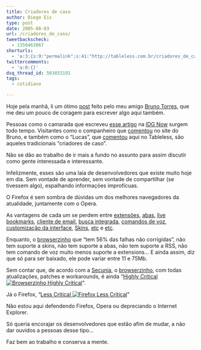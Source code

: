 ```yaml
---
title: Criadores de caso
author: Diego Eis
type: post
date: 2005-08-03
url: /criadores_de_caso/
tweetbackscheck:
  - 1356463867
shorturls:
  - 'a:3:{s:9:"permalink";s:41:"http://tableless.com.br/criadores_de_caso";s:7:"tinyurl";s:26:"http://tinyurl.com/3es4gvd";s:4:"isgd";s:19:"http://is.gd/c3ud6g";}'
twittercomments:
  - 'a:0:{}'
dsq_thread_id: 503033191
tags:
  - cotidiano

---
```

Hoje pela manhã, li um ótimo [post][1] feito pelo meu amigo [Bruno Torres][2], que me deu um pouco de coragem para escrever algo aqui também. 

Pessoas como o camarada que escreveu [esse artigo][3] na [IDG Now][4] surgem todo tempo. Visitantes como o companheiro que [comentou][5] no site do Bruno, e também como o &#8220;Lucas&#8221;, que [comentou][6] aqui no Tableless, são aqueles tradicionais &#8220;criadores de caso&#8221;.
  

  
Não se dão ao trabalho de ir mais a fundo no assunto para assim discutir como gente interessada e interessante.
  
Infelizmente, esses são uma laia de desenvolvedores que existe muito hoje em dia. Sem vontade de aprender, sem vontade de compartilhar (se tivessem algo), espalhando informações improfícuas. 

O Firefox é sem sombra de dúvidas um dos melhores navegadores da atualidade, juntamente com o Opera.
  
As vantagens de cada um se perdem entre [extensões][7], [abas][8], [live bookmarks][9], [cliente de email][10], [busca integrada][11], [comandos de voz][12], [customização da interface][13], [Skins][14], [etc][15] e [etc][16].
  
Enquanto, o [browserzinho][17] que &#8220;tem 56% das falhas não corrigidas&#8221;, não tem suporte a skins, não tem suporte a abas, não tem suporte a RSS, não tem comando de voz muito menos suporte a extensions&#8230; E ainda assim, diz que só para ser baixado, ele pode variar entre 11 e 75Mb.
  
Sem contar que, de acordo com a [Secunia][18], o [browserzinho][17], com todas atualizações, patches e workarounds, é ainda &#8220;[Highly Critical ![Browserzinho Highly Critical][19]][20]&#8220;.
  
Já o Firefox, &#8220;[Less Critical ![Firefox Less Critical][21]][22]&#8221; 

Não estou aqui defendendo Firefox, Opera ou depreciando o Internet Explorer.
  
Só queria encorajar os desenvolvedores que estão afim de mudar, a não dar ouvidos a pessoas desse tipo&#8230;
  
Faz bem ao trabalho e conserva a mente.

 [1]: http://www.brunotorres.net/web/leitores-de-titulos
 [2]: http://brunotorres.net/
 [3]: http://idgnow.uol.com.br/AdPortalv5/SegurancaInterna_010805.html
 [4]: http://idgnow.uol.com.br/AdPortalv5/default.aspx
 [5]: http://www.brunotorres.net/web/primeiro-beta-internet-explorer-7#comentarios
 [6]: http://tableless.com.br/?internet_explorer7#comentarios
 [7]: https://addons.mozilla.org/extensions/?application=firefox
 [8]: http://www.mozilla.org/products/firefox/tabbed-browsing
 [9]: http://www.mozilla.org/products/firefox/live-bookmarks
 [10]: http://www.opera.com/support/service/m2/index.dml
 [11]: http://www.mozilla.org/products/firefox/search
 [12]: http://www.opera.com/voice/
 [13]: http://www.opera.com/support/tutorials/flash/skins/
 [14]: http://www.opera.com/products/desktop/customize/
 [15]: http://www.mozilla.org/products/firefox/releases/1.0.6.html
 [16]: http://www.opera.com/features/
 [17]: http://www.microsoft.com/windows/ie/default.mspx
 [18]: http://secunia.com/
 [19]: http://secunia.com/gfx/crit_4.gif
 [20]: http://secunia.com/product/11/?period=2005
 [21]: http://secunia.com/gfx/crit_2.gif
 [22]: http://secunia.com/product/4227/?period=2005